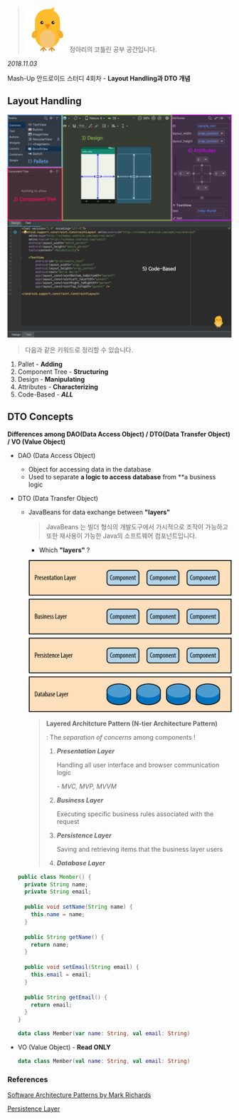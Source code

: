 > <img src="./images/chick.png" width="100px" />정아리의 코틀린 공부 공간입니다.



*2018.11.03*

Mash-Up 안드로이드 스터디 4회차 - **Layout Handling과 DTO 개념**



## Layout Handling

![](./images/layout_handling_1.png)

> 다음과 같은 키워드로 정리할 수 있습니다.

1. Pallet - **Adding**
2. Component Tree - **Structuring**
3. Design - **Manipulating**
4. Attributes - **Characterizing**
5. Code-Based - ***ALL***

## DTO Concepts

**Differences among DAO(Data Access Object) / DTO(Data Transfer Object) / VO (Value Object)**

- DAO (Data Access Object)

  - Object for accessing data in the database
  - Used to separate **a logic to access database** from **a business logic

- DTO (Data Transfer Object)

  - JavaBeans for data exchange between **"layers"**

    > JavaBeans 는 빌더 형식의 개발도구에서 가시적으로 조작이 가능하고 또한 재사용이 가능한 Java의 소프트웨어 컴포넌트입니다.

    - Which **"layers"** ? 

    ![](./images/layered_architecture.png)

    > **Layered Architcture Pattern (N-tier Architecture Pattern)**	
    >
    > : The *separation of concerns* among components !
    >
    > 1. ***Presentation Layer***
    >
    >    Handling all user interface and browser communication logic
    >
    >    *- MVC, MVP, MVVM*
    >
    > 2. ***Business Layer***
    >
    >    Executing specific business rules associated with the request
    >
    > 3. ***Persistence Layer***
    >
    >    Saving and retrieving items that the business layer users
    >
    > 4. ***Database Layer***

  ```java
  public class Member() {
    private String name;
    private String email;
  
    public void setName(String name) {
      this.name = name;
    }
  
    public String getName() {
      return name;
    }
  
    public void setEmail(String email) {
      this.email = email;
    }
  
    public String getEmail() {
      return email;
    }
  }
  ```

  ```kotlin
  data class Member(var name: String, val email: String)
  ```


- VO (Value Object) - **Read ONLY**

    ```kotlin
    data class Member(val name: String, val email: String)
    ```





### References

[Software Architecture Patterns by Mark Richards](https://www.safaribooksonline.com/library/view/software-architecture-patterns/9781491971437/)

[Persistence Layer](http://wiki.c2.com/?PersistenceLayer)
